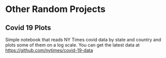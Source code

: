 # Other Random Projects

## Covid 19 Plots
Simple notebook that reads NY Times covid data by state and country and plots some of them on a log scale.
You can get the latest data at https://github.com/nytimes/covid-19-data

